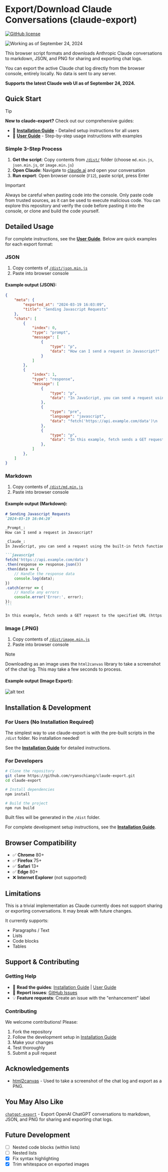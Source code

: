 # Export/Download Claude Conversations (claude-export)

[![GitHub license](https://img.shields.io/badge/license-MIT-green)](
    ./LICENSE
)

![Working as of September 24, 2024](https://img.shields.io/badge/working%20as%20of-%20september%2024,%202024-blue)

This browser script formats and downloads Anthropic Claude conversations to markdown, JSON, and PNG for sharing and exporting chat logs.

You can export the active Claude chat log directly from the browser console, entirely locally. No data is sent to any server.

**Supports the latest Claude web UI as of September 24, 2024.**

## Quick Start

> [!TIP]
> **New to claude-export?** Check out our comprehensive guides:
> - 📖 **[Installation Guide](./INSTALLATION.md)** - Detailed setup instructions for all users
> - 👤 **[User Guide](./USER_GUIDE.md)** - Step-by-step usage instructions with examples

### Simple 3-Step Process

1. **Get the script**: Copy contents from [`/dist/`](./dist/) folder (choose `md.min.js`, `json.min.js`, or `image.min.js`)
2. **Open Claude**: Navigate to [claude.ai](https://claude.ai) and open your conversation
3. **Run export**: Open browser console (`F12`), paste script, press Enter

> [!IMPORTANT]  
> Always be careful when pasting code into the console. Only paste code from trusted sources, as it can be used to execute malicious code.
> You can explore this repository and verify the code before pasting it into the console, or clone and build the code yourself.

## Detailed Usage

For complete instructions, see the **[User Guide](./USER_GUIDE.md)**. Below are quick examples for each export format:

### JSON

1. Copy contents of [`/dist/json.min.js`](./dist/json.min.js)
2. Paste into browser console

#### Example output (JSON):

```json
{
    "meta": {
        "exported_at": "2024-03-19 16:03:09",
        "title": "Sending Javascript Requests"
    },
    "chats": [
        {
            "index": 0,
            "type": "prompt",
            "message": [
                {
                    "type": "p",
                    "data": "How can I send a request in Javascript?"
                }
            ]
        },
        {
            "index": 1,
            "type": "response",
            "message": [
                {
                    "type": "p",
                    "data": "In JavaScript, you can send a request using the built-in fetch function or the XMLHttpRequest object. Here's an example using fetch:"
                },
                {
                    "type": "pre",
                    "language": "javascript",
                    "data": "fetch('https://api.example.com/data')\n  .then(response => response.json())\n  .then(data => {\n    // Handle the response data\n    console.log(data);\n  })\n  .catch(error => {\n    // Handle any errors\n    console.error('Error:', error);\n  });"
                },
                {
                    "type": "p",
                    "data": "In this example, fetch sends a GET request to the specified URL (https://api.example.com/data). The then block is used to handle the response. The first then converts the response to JSON format using response.json(), and the second then receives the parsed JSON data, which you can then process as needed."
                },
            ]
        },
    ]
}
```

### Markdown

1. Copy contents of [`/dist/md.min.js`](./dist/md.min.js)
2. Paste into browser console

#### Example output (Markdown):

````markdown
# Sending Javascript Requests
`2024-03-19 16:04:20`

_Prompt_:
How can I send a request in Javascript?

_Claude_:
In JavaScript, you can send a request using the built-in fetch function or the XMLHttpRequest object. Here's an example using fetch:

```javascript
fetch('https://api.example.com/data')
.then(response => response.json())
.then(data => {
    // Handle the response data
    console.log(data);
})
.catch(error => {
    // Handle any errors
    console.error('Error:', error);
});
```

In this example, fetch sends a GET request to the specified URL (https://api.example.com/data). The then block is used to handle the response. The first then converts the response to JSON format using response.json(), and the second then receives the parsed JSON data, which you can then process as needed.
````

### Image (.PNG)

1. Copy contents of [`/dist/image.min.js`](./dist/image.min.js)
2. Paste into browser console

> [!NOTE]  
> Downloading as an image uses the `html2canvas` library to take a screenshot of the chat log. This may take a few seconds to process.

#### Example output (Image Export):
![alt text](./public/claude-export-example.png "claude-export Example Output")

## Installation & Development

### For Users (No Installation Required)
The simplest way to use claude-export is with the pre-built scripts in the `/dist` folder. No installation needed!

See the **[Installation Guide](./INSTALLATION.md)** for detailed instructions.

### For Developers
```bash
# Clone the repository
git clone https://github.com/ryanschiang/claude-export.git
cd claude-export

# Install dependencies
npm install

# Build the project
npm run build
```

Built files will be generated in the `/dist` folder.

For complete development setup instructions, see the **[Installation Guide](./INSTALLATION.md)**.

## Browser Compatibility

- ✅ **Chrome** 80+
- ✅ **Firefox** 75+ 
- ✅ **Safari** 13+
- ✅ **Edge** 80+
- ❌ **Internet Explorer** (not supported)

## Limitations

This is a trivial implementation as Claude currently does not support sharing or exporting conversations. It may break with future changes.

It currently supports:
- Paragraphs / Text
- Lists
- Code blocks
- Tables

## Support & Contributing

### Getting Help
- 📖 **Read the guides**: [Installation Guide](./INSTALLATION.md) | [User Guide](./USER_GUIDE.md)
- 🐛 **Report issues**: [GitHub Issues](https://github.com/ryanschiang/claude-export/issues)
- 💡 **Feature requests**: Create an issue with the "enhancement" label

### Contributing
We welcome contributions! Please:
1. Fork the repository
2. Follow the development setup in [Installation Guide](./INSTALLATION.md)
3. Make your changes
4. Test thoroughly
5. Submit a pull request

## Acknowledgements

- [html2canvas](https://github.com/niklasvh/html2canvas) - Used to take a screenshot of the chat log and export as a PNG.

## You May Also Like

[`chatgpt-export`](https://github.com/ryanschiang/chatgpt-export) - Export OpenAI ChatGPT conversations to markdown, JSON, and PNG for sharing and exporting chat logs.

## Future Development

- [ ] Nested code blocks (within lists)
- [ ] Nested lists 
- [x] Fix syntax highlighting
- [x] Trim whitespace on exported images